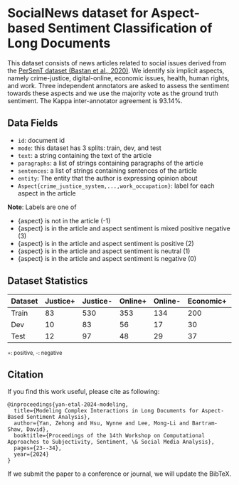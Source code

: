 # SocialNews dataset for Aspect-based Sentiment Classification of Long Documents

This dataset consists of news articles related to social issues derived from the [PerSenT dataset (Bastan et al., 2020)](https://github.com/StonyBrookNLP/PerSenT/tree/main). We identify six implicit aspects, namely crime-justice, digital-online, economic issues, health, human rights, and work. Three independent annotators are asked to assess the sentiment towards these aspects and we use the majority vote as the ground truth sentiment. The Kappa inter-annotator agreement is 93.14%.

## Data Fields
- `id`: document id  
- `mode`: this dataset has 3 splits: train, dev, and test  
- `text`: a string containing the text of the article  
- `paragraphs`: a list of strings containing paragraphs of the article  
- `sentences`: a list of strings containing sentences of the article  
- `entity`: The entity that the author is expressing opinion about  
- `Aspect{crime_justice_system,...,work_occupation}`: label for each aspect in the article  

**Note**: Labels are one of  
- {aspect} is not in the article (-1)  
- {aspect} is in the article and aspect sentiment is mixed positive negative (3)  
- {aspect} is in the article and aspect sentiment is positive (2)  
- {aspect} is in the article and aspect sentiment is neutral (1)  
- {aspect} is in the article and aspect sentiment is negative (0)  

## Dataset Statistics
| Dataset | Justice+| Justice-| Online+| Online-| Economic+| Economic-| Health+| Health-|Rights+|Rights-|Work+|Work-|
|---------|--------------|--------------|-------------|-------------|---------------|---------------|-------------|-------------|-------------|------------|-----------|-----------|
| Train   | 83           | 530          | 353         | 134         | 200           | 40            | 94          | 68          | 127         | 97         | 968       | 137       |
| Dev     | 10           | 83           | 56          | 17          | 30            | 9             | 12          | 15          | 21          | 40         | 152       | 29        |
| Test    | 12           | 97           | 48          | 29          | 37            | 11            | 16          | 14          | 31          | 38         | 137       | 24        |

<sub>+: positive, -: negative</sub>

## Citation

If you find this work useful, please cite as following:

```
@inproceedings{yan-etal-2024-modeling,
  title={Modeling Complex Interactions in Long Documents for Aspect-Based Sentiment Analysis},
  author={Yan, Zehong and Hsu, Wynne and Lee, Mong-Li and Bartram-Shaw, David},
  booktitle={Proceedings of the 14th Workshop on Computational Approaches to Subjectivity, Sentiment, \& Social Media Analysis},
  pages={23--34},
  year={2024}
}
```

If we submit the paper to a conference or journal, we will update the BibTeX.
